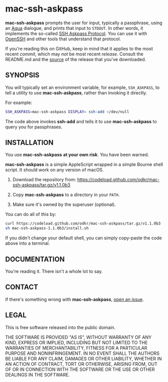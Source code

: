 # mac-ssh-askpass

**mac-ssh-askpass** prompts the user for input, typically a passphrase,
using an [Aqua](https://en.wikipedia.org/wiki/Aqua_(user_interface)) dialogue,
and prints that input to `STDOUT`. In other words, it implements the so-called
[SSH Askpass Protocol](https://man.openbsd.org/ssh-add). You can use it with
[OpenSSH](https://www.openssh.com/) and other tools that understand that
protocol.

If you're reading this on GitHub, keep in mind that it applies to the
most recent *commit*, which may *not* be most recent *release*. Consult
the README.md and the [source](bin/mac-ssh-askpass) of the release
that you've downloaded.


## SYNOPSIS

You will typically set an environment variable, for example, `SSH_ASKPASS`, to
tell a utility to use **mac-ssh-askpass**, rather than invoking it directly.

For example:

```sh
SSH_ASKPASS=mac-ssh-askpass DISPLAY= ssh-add </dev/null
```

The code above invokes **ssh-add** and tells it to use
**mac-ssh-askpass** to query you for passphrases.


## INSTALLATION

You use **mac-ssh-askpass** **at your own risk**. You have been warned.

**mac-ssh-askpass** is a simple AppleScript wrapped in a simple Bourne shell script.
It should work on any version of macOS.

1. Download the repository from:
   <https://codeload.github.com/odkr/mac-ssh-askpass/tar.gz/v1.1.0b3>

2. Copy **mac-ssh-askpass** to a directory in your `PATH`.

3. Make sure it's owned by the superuser (optional).

You can do all of this by:

```sh
curl https://codeload.github.com/odkr/mac-ssh-askpass/tar.gz/v1.1.0b3 | tar -xz
sh mac-ssh-askpass-1.1.0b3/install.sh

```

If you didn't change your default shell,
you can simply copy-paste the code above into a terminal.

## DOCUMENTATION

You're reading it. There isn't a whole lot to say.


## CONTACT

If there's something wrong with **mac-ssh-askpass**,
[open an issue](https://github.com/odkr/mac-ssh-askpass/issues).


## LEGAL

This is free software released into the public domain.

THE SOFTWARE IS PROVIDED "AS IS", WITHOUT WARRANTY OF ANY KIND,
EXPRESS OR IMPLIED, INCLUDING BUT NOT LIMITED TO THE WARRANTIES OF
MERCHANTABILITY, FITNESS FOR A PARTICULAR PURPOSE AND NONINFRINGEMENT.
IN NO EVENT SHALL THE AUTHORS BE LIABLE FOR ANY CLAIM, DAMAGES OR
OTHER LIABILITY, WHETHER IN AN ACTION OF CONTRACT, TORT OR OTHERWISE,
ARISING FROM, OUT OF OR IN CONNECTION WITH THE SOFTWARE OR THE USE OR
OTHER DEALINGS IN THE SOFTWARE.

